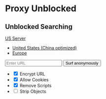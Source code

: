 # Proxy Unblocked
## Unblocked Searching

<div class="col-md-12">
<form class="changeserverform" id="hidester-form" method="post" action="https://us.hidester.com/do.php?action=go" onsubmit="return updateLocation(this);" _lpchecked="1">
<div class="hidester-hero-proxy">
<div class="hidester-hero-proxy-servers">
<a href="#" class="hidester-hero-proxy-servers-a" id="proxy-servers-dropdown"><span class="proxy-server-span">US</span> Server <i class="fa fa-angle-down fa-lg" id="proxy-servers-pointer"></i></a>
<div class="hidester-hero-proxy-servers-div">
<ul class="hidester-hero-servers-ul" id="proxy-servers-menu">
<li class="hidester-hero-servers-li">
<a href="#" class="hidester-proxy-servers-a" id="server-us">United States (China optimized)</a>
</li>
<li class="hidester-hero-servers-li">
<a href="#" class="hidester-proxy-servers-a" id="server-eu">Europe</a>
</li>
</ul>
</div>
</div>
<div class="hidester-hero-proxy-form">
<input type="hidden" name="langsel" value="en">
<input type="text" placeholder="Enter URL" id="input" name="u" class="hidester-hero-proxy-form-input">
<input type="submit" value="Surf anonymously" class="hidester-hero-proxy-form-submit">
</div>
<div class="hidester-hero-proxy-options">
<a href="#" class="hidester-hero-proxy-options-a" id="proxy-options-dropdown"><i class="fa fa-cog fa-lg"></i> <i class="fa fa-angle-down fa-lg" id="proxy-options-pointer"></i></a>
<div class="hidester-hero-proxy-options-div">
<ul class="hidester-hero-options-ul" id="proxy-options-menu">
<li class="hidester-hero-options-li">
<div class="checkbox checkbox-warning">
<input type="checkbox" checked="checked" id="encodeURL" name="encodeURL" class="hidester-hero-options-input">
<label for="encodeURL" data-toggle="tooltip" data-placement="right">
Encrypt URL </label>
</div>
</li>
<li class="hidester-hero-options-li">
<div class="checkbox checkbox-warning">
<input type="checkbox" checked="checked" id="allowCookies" name="allowCookies" class="hidester-hero-options-input">
<label for="allowCookies" data-toggle="tooltip" data-placement="right">
Allow Cookies </label>
</div>
</li>
<li class="hidester-hero-options-li">
<div class="checkbox checkbox-warning">
<input type="checkbox" checked="checked" id="stripJS" name="stripJS" class="hidester-hero-options-input">
<label for="stripJS" data-toggle="tooltip" data-placement="right">
 Remove Scripts </label>
</div>
</li>
<li class="hidester-hero-options-li">
<div class="checkbox checkbox-warning">
<input type="checkbox" id="stripObjects" name="stripObjects" class="hidester-hero-options-input">
<label for="stripObjects" data-toggle="tooltip" data-placement="right">
Strip Objects </label>
</div>
</li>
</ul>
</div>
</div>
</div>
</form>
</div>
